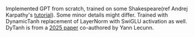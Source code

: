 Implemented GPT from scratch, trained on some Shakespeare(ref Andrej Karpathy's [tutorial](https://www.youtube.com/watch?v=kCc8FmEb1nY)). Some minor details might differ.
Trained with DynamicTanh replacement of LayerNorm with SwiGLU activation as well. DyTanh is from a [2025 paper](https://arxiv.org/pdf/2503.10622) co-authored by Yann Lecunn.
